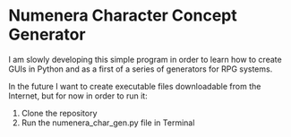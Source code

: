 # Numenera Character Concept Generator

I am slowly developing this simple program in order to learn how to create GUIs in Python and as a first of a series of generators for
RPG systems.

In the future I want to create executable files downloadable from the Internet, but for now in order to run it:
1. Clone the repository
2. Run the numenera_char_gen.py file in Terminal
